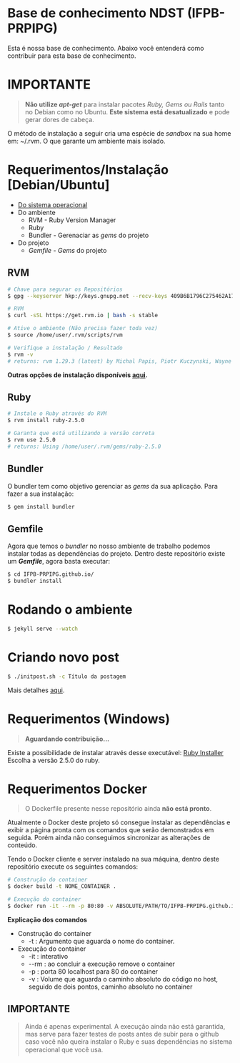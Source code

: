 # Base de conhecimento NDST (IFPB-PRPIPG)

Esta é nossa base de conhecimento. Abaixo você entenderá como contribuir para esta base de conhecimento.

# IMPORTANTE
>**Não utilize _apt-get_** para instalar pacotes _Ruby, Gems ou Rails_ tanto no Debian como no Ubuntu. **Este sistema está desatualizado** e pode gerar dores de cabeça.

O método de instalação a seguir cria uma espécie de _sandbox_ na sua home em: ~/.rvm. O que garante um ambiente mais isolado.

# Requerimentos/Instalação [Debian/Ubuntu]
- [Do sistema operacional](https://rvm.io/rvm/prerequisites)
- Do ambiente
  - RVM - Ruby Version Manager
  - Ruby
  - Bundler - Gerenaciar as _gems_ do projeto
- Do projeto
  - _Gemfile_ - _Gems_ do projeto

## RVM
```sh
# Chave para segurar os Repositórios
$ gpg --keyserver hkp://keys.gnupg.net --recv-keys 409B6B1796C275462A1703113804BB82D39DC0E3 7D2BAF1CF37B13E2069D6956105BD0E739499BDB

# RVM
$ curl -sSL https://get.rvm.io | bash -s stable

# Ative o ambiente (Não precisa fazer toda vez)
$ source /home/user/.rvm/scripts/rvm

# Verifique a instalação / Resultado
$ rvm -v
# returns: rvm 1.29.3 (latest) by Michal Papis, Piotr Kuczynski, Wayne E. Seguin [https://rvm.io]

```
**Outras opções de instalação disponíveis [aqui](https://rvm.io/rvm/install).**

## Ruby

```sh
# Instale o Ruby através do RVM
$ rvm install ruby-2.5.0

# Garanta que está utilizando a versão correta
$ rvm use 2.5.0
# returns: Using /home/user/.rvm/gems/ruby-2.5.0
```

## Bundler

O bundler tem como objetivo gerenciar as _gems_ da sua aplicação. Para fazer a sua instalação:
```sh
$ gem install bundler
```

## Gemfile

Agora que temos o _bundler_ no nosso ambiente de trabalho podemos instalar todas as dependências do projeto. Dentro deste repositório existe um **_Gemfile_**, agora basta executar:
```sh
$ cd IFPB-PRPIPG.github.io/
$ bundler install
```

# Rodando o ambiente

```sh
$ jekyll serve --watch
```

# Criando novo post

```sh
$ ./initpost.sh -c Título da postagem
```
Mais detalhes [aqui](https://ifpb-prpipg.github.io/2018/03/08/base-de-conhecimento.html).

# Requerimentos (Windows)
>**Aguardando contribuição...**

Existe a possibilidade de instalar através desse executável: [Ruby Installer](https://rubyinstaller.org/)  
Escolha a versão 2.5.0 do ruby.

# Requerimentos Docker
> O Dockerfile presente nesse repositório ainda **não está pronto**.

Atualmente o Docker deste projeto só consegue instalar as dependências e exibir a página pronta com os comandos que serão demonstrados em seguida. Porém ainda não conseguimos sincronizar as alterações de conteúdo.

Tendo o Docker cliente e server instalado na sua máquina, dentro deste repositório execute os seguintes comandos:

```sh
# Construção do container
$ docker build -t NOME_CONTAINER .

# Execução do container
$ docker run -it --rm -p 80:80 -v ABSOLUTE/PATH/TO/IFPB-PRPIPG.github.io:/app NOME_CONTAINER
```

**Explicação dos comandos**
- Construção do container
  - -t : Argumento que aguarda o nome do container.
- Execução do container
  - -it : interativo
  - --rm : ao concluir a execução remove o container
  - -p : porta 80 localhost para 80 do container
  - -v : Volume que aguarda o caminho absoluto do código no host, seguido de dois pontos, caminho absoluto no container

## IMPORTANTE
> Ainda é apenas experimental. A execução ainda não está garantida, mas serve para fazer testes de posts antes de subir para o github caso você não queira instalar o Ruby e suas dependências no sistema operacional que você usa.

